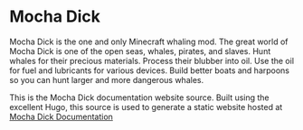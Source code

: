 # Mocha Dick

Mocha Dick is the one and only Minecraft whaling mod.  The great world of Mocha Dick is one of the open seas, whales, pirates, and slaves.  Hunt whales for their precious materials.  Process their blubber into oil.  Use the oil for fuel and lubricants for various devices.  Build better boats and harpoons so you can hunt larger and more dangerous whales.


This is the Mocha Dick documentation website source.  Built using the excellent Hugo, this source is used to generate a static website hosted at [Mocha Dick Documentation](http://ehabit.github.io/mochadick/)